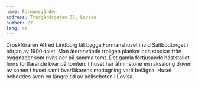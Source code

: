 ```yaml
---
name: Formansgården
address: Trädgårdsgatan 32, Lovisa
number: 27
lang: se
---
```

Droskföraren Alfred Lindborg lät bygga Formanshuset invid Saltbodtorget i början av 1900-talet. Man återanvände troligen plankor och stockar från byggnader som rivits ner på samma tomt. Det gamla förtjusande häststallet finns fortfarande kvar på tomten. I huset har åtminstone en raksalong driven av sonen i huset samt överläkarens mottagning varit belägna. Huset beboddes även en längre tid av polischefen i Lovisa.
